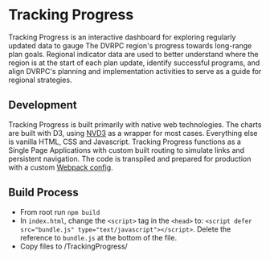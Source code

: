 # Tracking Progress
Tracking Progress is an interactive dashboard for exploring regularly updated data to gauge The DVRPC region's progress towards long-range plan goals. Regional indicator data are used to better understand where the region is at the start of each plan update, identify successful programs, and align DVRPC's planning and implementation activities to serve as a guide for regional strategies.

## Development
Tracking Progress is built primarily with native web technologies. The charts are built with D3, using <a href="http://nvd3.org/">NVD3</a> as a wrapper for most cases. Everything else is vanilla HTML, CSS and Javascript. Tracking Progress functions as a Single Page Applications with custom built routing to simulate links and persistent navigation. The code is transpiled and prepared for production with a custom <a href="https://webpack.js.org/">Webpack config</a>. 

## Build Process
- From root run `npm build`
- In `index.html`, change the `<script>` tag in the `<head>` to: `<script defer src="bundle.js" type="text/javascript"></script>`. Delete the reference to `bundle.js` at the bottom of the file.
- Copy files to /TrackingProgress/